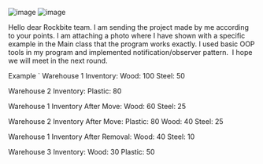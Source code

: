 ![image](https://github.com/oganesova/Sandship/assets/91662679/2740666a-6009-44d8-960f-3b4b045ca94f)
![image](https://github.com/oganesova/Sandship/assets/91662679/cc8e7a7b-799c-41a7-8286-1f9d46bae5d9)


Hello dear Rockbite team.
I am sending the project made by me according to your points.
I am attaching a photo where I have shown with a specific example in the Main class that the program works exactly.
I used basic OOP tools in my program and implemented notification/observer pattern. 
I hope we will meet in the next round.

Example `
Warehouse 1 Inventory:
Wood: 100
Steel: 50

Warehouse 2 Inventory:
Plastic: 80

Warehouse 1 Inventory After Move:
Wood: 60
Steel: 25

Warehouse 2 Inventory After Move:
Plastic: 80
Wood: 40
Steel: 25

Warehouse 1 Inventory After Removal:
Wood: 40
Steel: 10

Warehouse 3 Inventory:
Wood: 30
Plastic: 50
